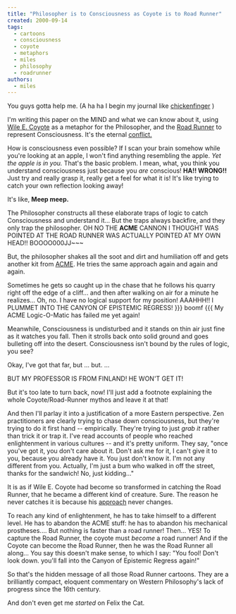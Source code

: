 ```yaml
---
title: "Philosopher is to Consciousness as Coyote is to Road Runner"
created: 2000-09-14
tags: 
  - cartoons
  - consciousness
  - coyote
  - metaphors
  - miles
  - philosophy
  - roadrunner
authors: 
  - miles
---
```


You guys gotta help me. (A ha ha I begin my journal like [chickenfinger](http://hatelife.org/view.php?user=chickenfinger) )

I'm writing this paper on the MIND and what we can know about it, using [Wile E. Coyote](http://www.geocities.com/TelevisionCity/3081/genius.gif) as a metaphor for the Philosopher, and the [Road Runner](http://members.aol.com/plucky55/chase.jpg) to represent Consciousness. It's the eternal [conflict.](miles/wile.html)

How is consciousness even possible? If I scan your brain somehow while you're looking at an apple, I won't find anything resembling the apple. _Yet the apple is in you._ That's the basic problem. I mean, what, you think you understand consciousness just because you _are_ conscious! **HA!! WRONG!!** Just try and really grasp it, really get a feel for what it is! It's like trying to catch your own reflection looking away!

It's like, **Meep meep.**

The Philosopher constructs all these elaborate traps of logic to catch Consciousness and understand it... But the traps always backfire, and they only trap the philosopher. OH NO THE **ACME** CANNON I THOUGHT WAS POINTED AT THE ROAD RUNNER WAS ACTUALLY POINTED AT MY OWN HEAD!! BOOOO000JJ~~~

But, the philosopher shakes all the soot and dirt and humiliation off and gets another kit from [ACME](http://www.cerbslair.com/ltcc/main-acme.html). He tries the same approach again and again and again.

Sometimes he gets so caught up in the chase that he follows his quarry right off the edge of a cliff... and then after walking on air for a minute he realizes... Oh, no. I have no logical support for my position! AAAHHH!! I PLUMMET INTO THE CANYON OF EPISTEMIC REGRESS! }}} boomf {{{ My ACME Logic-O-Matic has failed me yet again!

Meanwhile, Consciousness is undisturbed and it stands on thin air just fine as it watches you fall. Then it strolls back onto solid ground and goes bulleting off into the desert. Consciousness isn't bound by the rules of logic, you see?

Okay, I've got that far, but ... but. ...

BUT MY PROFESSOR IS FROM FINLAND! HE WON'T GET IT!

But it's too late to turn back, now! I'll just add a footnote explaining the whole Coyote/Road-Runner mythos and leave it at that!

And then I'll parlay it into a justification of a more Eastern perspective. Zen practitioners are clearly trying to chase down consciousness, but they're trying to do it first hand -- empirically. They're trying to just _grab it_ rather than trick it or trap it. I've read accounts of people who reached enlightenment in various cultures -- and it's pretty uniform. They say, "once you've got it, you don't care about it. Don't ask me for it, I can't give it to you, because you already have it. You just don't know it. I'm not any different from you. Actually, I'm just a bum who walked in off the street, thanks for the sandwich! No, just kidding..."

It is as if Wile E. Coyote had become so transformed in catching the Road Runner, that he became a different kind of creature. Sure. The reason he never catches it is because his [approach](http://www.geocities.com/TelevisionCity/3081/harpoon.jpg) never changes.

To reach any kind of enlightenment, he has to take himself to a different level. He has to abandon the ACME stuff: he has to abandon his mechanical prostheses.... But nothing is faster than a road runner! Then... YES! To capture the Road Runner, the coyote must _become_ a road runner! And if the Coyote can become the Road Runner, then he was the Road Runner all along... You say this doesn't make sense, to which I say: "You fool! Don't look down. you'll fall into the Canyon of Epistemic Regress again!"

So that's the hidden message of all those Road Runner cartoons. They are a brilliantly compact, eloquent commentary on Western Philosophy's lack of progress since the 16th century.

And don't even get me _started_ on Felix the Cat.
